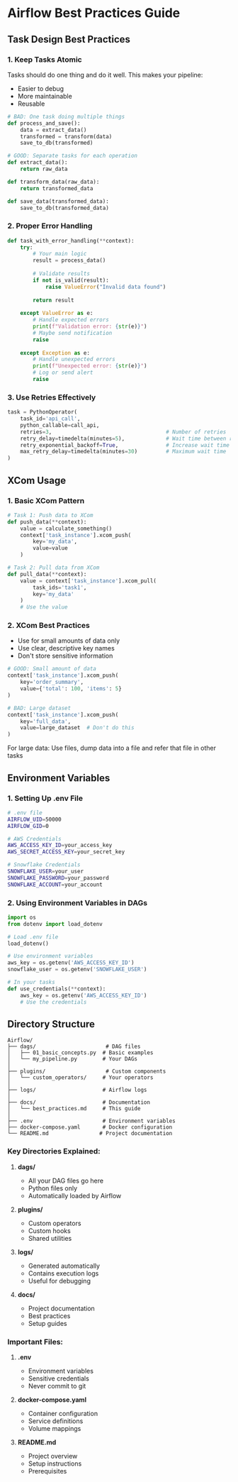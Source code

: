 # Airflow Best Practices Guide

## Task Design Best Practices

### 1. Keep Tasks Atomic
Tasks should do one thing and do it well. This makes your pipeline:
- Easier to debug
- More maintainable
- Reusable
```python
# BAD: One task doing multiple things
def process_and_save():
    data = extract_data()
    transformed = transform(data)
    save_to_db(transformed)

# GOOD: Separate tasks for each operation
def extract_data():
    return raw_data

def transform_data(raw_data):
    return transformed_data

def save_data(transformed_data):
    save_to_db(transformed_data)
```

### 2. Proper Error Handling
```python
def task_with_error_handling(**context):
    try:
        # Your main logic
        result = process_data()
        
        # Validate results
        if not is_valid(result):
            raise ValueError("Invalid data found")
            
        return result
        
    except ValueError as e:
        # Handle expected errors
        print(f"Validation error: {str(e)}")
        # Maybe send notification
        raise
        
    except Exception as e:
        # Handle unexpected errors
        print(f"Unexpected error: {str(e)}")
        # Log or send alert
        raise
```

### 3. Use Retries Effectively
```python
task = PythonOperator(
    task_id='api_call',
    python_callable=call_api,
    retries=3,                                    # Number of retries
    retry_delay=timedelta(minutes=5),             # Wait time between retries
    retry_exponential_backoff=True,               # Increase wait time
    max_retry_delay=timedelta(minutes=30)         # Maximum wait time
)
```

## XCom Usage

### 1. Basic XCom Pattern
```python
# Task 1: Push data to XCom
def push_data(**context):
    value = calculate_something()
    context['task_instance'].xcom_push(
        key='my_data',
        value=value
    )

# Task 2: Pull data from XCom
def pull_data(**context):
    value = context['task_instance'].xcom_pull(
        task_ids='task1',
        key='my_data'
    )
    # Use the value
```

### 2. XCom Best Practices
- Use for small amounts of data only
- Use clear, descriptive key names
- Don't store sensitive information
```python
# GOOD: Small amount of data
context['task_instance'].xcom_push(
    key='order_summary',
    value={'total': 100, 'items': 5}
)

# BAD: Large dataset
context['task_instance'].xcom_push(
    key='full_data',
    value=large_dataset  # Don't do this
)
```

For large data: Use files, dump data into a file and refer that file in other tasks


## Environment Variables

### 1. Setting Up .env File
```bash
# .env file
AIRFLOW_UID=50000
AIRFLOW_GID=0

# AWS Credentials
AWS_ACCESS_KEY_ID=your_access_key
AWS_SECRET_ACCESS_KEY=your_secret_key

# Snowflake Credentials
SNOWFLAKE_USER=your_user
SNOWFLAKE_PASSWORD=your_password
SNOWFLAKE_ACCOUNT=your_account
```

### 2. Using Environment Variables in DAGs
```python
import os
from dotenv import load_dotenv

# Load .env file
load_dotenv()

# Use environment variables
aws_key = os.getenv('AWS_ACCESS_KEY_ID')
snowflake_user = os.getenv('SNOWFLAKE_USER')

# In your tasks
def use_credentials(**context):
    aws_key = os.getenv('AWS_ACCESS_KEY_ID')
    # Use the credentials
```

## Directory Structure

```
Airflow/
├── dags/                      # DAG files
│   ├── 01_basic_concepts.py  # Basic examples
│   └── my_pipeline.py        # Your DAGs
│
├── plugins/                   # Custom components
│   └── custom_operators/     # Your operators
│
├── logs/                     # Airflow logs
│
├── docs/                     # Documentation
│   └── best_practices.md     # This guide
│
├── .env                      # Environment variables
├── docker-compose.yaml       # Docker configuration
└── README.md                # Project documentation
```

### Key Directories Explained:

1. **dags/**
   - All your DAG files go here
   - Python files only
   - Automatically loaded by Airflow

2. **plugins/**
   - Custom operators
   - Custom hooks
   - Shared utilities

3. **logs/**
   - Generated automatically
   - Contains execution logs
   - Useful for debugging

4. **docs/**
   - Project documentation
   - Best practices
   - Setup guides

### Important Files:

1. **.env**
   - Environment variables
   - Sensitive credentials
   - Never commit to git

2. **docker-compose.yaml**
   - Container configuration
   - Service definitions
   - Volume mappings

3. **README.md**
   - Project overview
   - Setup instructions
   - Prerequisites